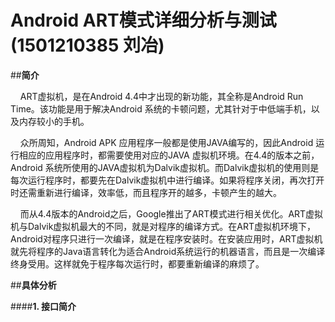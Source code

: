# Android ART模式详细分析与测试(1501210385 刘冶)

##**简介** 
    
&#160;&#160;&#160;&#160;ART虚拟机，是在Android 4.4中才出现的新功能，其全称是Android Run Time。该功能是用于解决Android 系统的卡顿问题，尤其针对于中低端手机，以及内存较小的手机。

&#160;&#160;&#160;&#160;众所周知，Android APK 应用程序一般都是使用JAVA编写的，因此Android 运行相应的应用程序时，都需要使用对应的JAVA 虚拟机环境。在4.4的版本之前，Android 系统所使用的JAVA虚拟机为Dalvik虚拟机。而Dalvik虚拟机的使用则是每次运行程序时，都要先在Dalvik虚拟机中进行编译。如果将程序关闭，再次打开时还需重新进行编译，效率低，而且程序开的越多，卡顿产生的越大。

&#160;&#160;&#160;&#160;而从4.4版本的Android之后，Google推出了ART模式进行相关优化。ART虚拟机与Dalvik虚拟机最大的不同，就是对程序的编译方式。在ART虚拟机环境下，Android对程序只进行一次编译，就是在程序安装时。在安装应用时，ART虚拟机就先将程序的Java语言转化为适合Android系统运行的机器语言，而且是一次编译终身受用。这样就免于程序每次运行时，都要重新编译的麻烦了。

##**具体分析** 

####**1.	接口简介**


